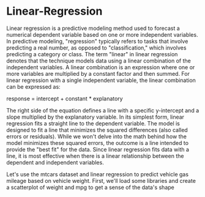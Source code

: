# Linear-Regression
Linear regression is a predictive modeling method used to forecast a numerical dependent variable based on one or more independent variables. In predictive modeling, "regression" typically refers to tasks that involve predicting a real number, as opposed to "classification," which involves predicting a category or class. The term "linear" in linear regression denotes that the technique models data using a linear combination of the independent variables. A linear combination is an expression where one or more variables are multiplied by a constant factor and then summed. For linear regression with a single independent variable, the linear combination can be expressed as:

response = intercept + constant * explanatory

The right side of the equation defines a line with a specific y-intercept and a slope multiplied by the explanatory variable. In its simplest form, linear regression fits a straight line to the dependent variable. The model is designed to fit a line that minimizes the squared differences (also called errors or residuals). While we won't delve into the math behind how the model minimizes these squared errors, the outcome is a line intended to provide the "best fit" for the data. Since linear regression fits data with a line, it is most effective when there is a linear relationship between the dependent and independent variables.

Let's use the mtcars dataset and linear regression to predict vehicle gas mileage based on vehicle weight. First, we'll load some libraries and create a scatterplot of weight and mpg to get a sense of the data's shape
